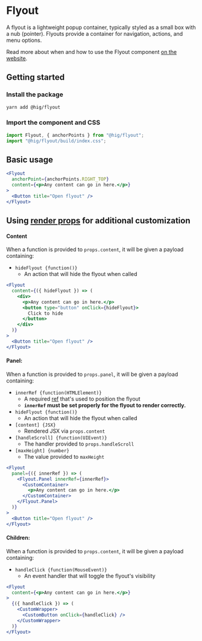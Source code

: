 # Flyout

A flyout is a lightweight popup container, typically styled as a small box with a nub (pointer). Flyouts provide a container for navigation, actions, and menu options.

Read more about when and how to use the Flyout component [on the website](https://hig.autodesk.com/web/components/flyouts).

## Getting started

### Install the package

```bash
yarn add @hig/flyout
```

### Import the component and CSS

```js
import Flyout, { anchorPoints } from "@hig/flyout";
import "@hig/flyout/build/index.css";
```

## Basic usage

```jsx
<Flyout
  anchorPoint={anchorPoints.RIGHT_TOP}
  content={<p>Any content can go in here.</p>}
>
  <Button title="Open flyout" />
</Flyout>
```

## Using [render props][] for additional customization

[render props]: https://reactjs.org/docs/render-props.html

#### Content

When a function is provided to `props.content`, it will be given a payload containing:

* `hideFlyout {function()}`
    - An action that will hide the flyout when called

```jsx
<Flyout
  content={({ hideFlyout }) => (
    <div>
      <p>Any content can go in here.</p>
      <button type="button" onClick={hideFlyout}>
        Click to hide
      </button>
    </div>
  )}
>
  <Button title="Open flyout" />
</Flyout>
```

#### Panel:

When a function is provided to `props.panel`, it will be given a payload containing:

* `innerRef {function(HTMLElement)}`
    - A required [ref][] that's used to position the flyout
    - **`innerRef` must be set properly for the flyout to render correctly.**
* `hideFlyout {function()}`
    - An action that will hide the flyout when called
* `[content] {JSX}`
    - Rendered JSX via `props.content`
* `[handleScroll] {function(UIEvent)}`
    - The handler provided to `props.handleScroll`
* `[maxHeight] {number}`
    - The value provided to `maxHeight`

[ref]: https://reactjs.org/docs/refs-and-the-dom.html

```jsx
<Flyout
  panel={({ innerRef }) => (
    <Flyout.Panel innerRef={innerRef}>
      <CustomContainer>
        <p>Any content can go in here.</p>
      </CustomContainer>
    </Flyout.Panel>
  )}
>
  <Button title="Open flyout" />
</Flyout>
```

#### Children:

When a function is provided to `props.content`, it will be given a payload containing:

* `handleClick {function(MouseEvent)}`
    - An event handler that will toggle the flyout's visibility

```jsx
<Flyout
  content={<p>Any content can go in here.</p>}
>
  {({ handleClick }) => (
    <CustomWrapper>
      <CustomButton onClick={handleClick} />
    </CustomWrapper>
  )}
</Flyout>
```

